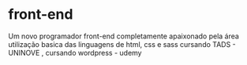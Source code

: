 # front-end
Um novo programador front-end completamente apaixonado pela área
utilização basica das linguagens de html, css e sass
cursando TADS - UNINOVE , cursando wordpress - udemy
